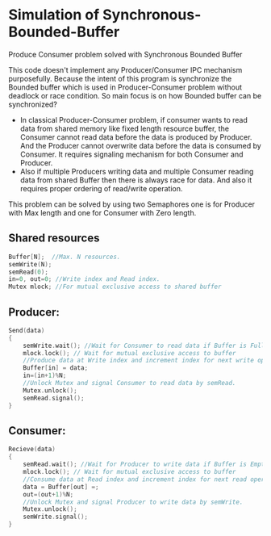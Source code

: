 # Simulation of Synchronous-Bounded-Buffer
Produce Consumer problem solved with Synchronous Bounded Buffer

This code doesn't implement any Producer/Consumer IPC mechanism purposefully. Because the intent of this program is synchronize the Bounded buffer which is used in Producer-Consumer problem without deadlock or race condition. So main focus is on how Bounded buffer can be synchronized?

* In classical Producer-Consumer problem, if consumer wants to read data from shared memory like fixed length resource buffer, the Consumer cannot read data before the data is produced by Producer. And the Producer cannot overwrite data before the data is consumed by Consumer. It requires signaling mechanism for both Consumer and Producer.
* Also if multiple Producers writing data and multiple Consumer reading data from shared Buffer then there is always race for data. And also it requires proper ordering of read/write operation.

This problem can be solved by using two Semaphores one is for Producer with Max length and one for Consumer with Zero length.

## Shared resources
```C
Buffer[N];  //Max. N resources.
semWrite(N);
semRead(0);
in=0, out=0; //Write index and Read index.
Mutex mlock; //For mutual exclusive access to shared buffer
```

## Producer:
```C
Send(data)
{
	semWrite.wait(); //Wait for Consumer to read data if Buffer is Full.
	mlock.lock(); // Wait for mutual exclusive access to buffer
	//Produce data at Write index and increment index for next write operation   
	Buffer[in] = data;   
	in=(in+1)%N;
	//Unlock Mutex and signal Consumer to read data by semRead.
	Mutex.unlock();
	semRead.signal();
}
```

## Consumer:
```C
Recieve(data)
{
	semRead.wait(); //Wait for Producer to write data if Buffer is Empty.
	mlock.lock(); // Wait for mutual exclusive access to buffer
	//Consume data at Read index and increment index for next read operation   
	data = Buffer[out] =;   
	out=(out+1)%N;
	//Unlock Mutex and signal Producer to write data by semWrite.
	Mutex.unlock();
	semWrite.signal();
}
```

